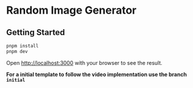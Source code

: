 # Random Image Generator

## Getting Started

```bash
pnpm install
pnpm dev
```

Open [http://localhost:3000](http://localhost:3000) with your browser to see the result.

**For a initial template to follow the video implementation use the branch `initial`**
